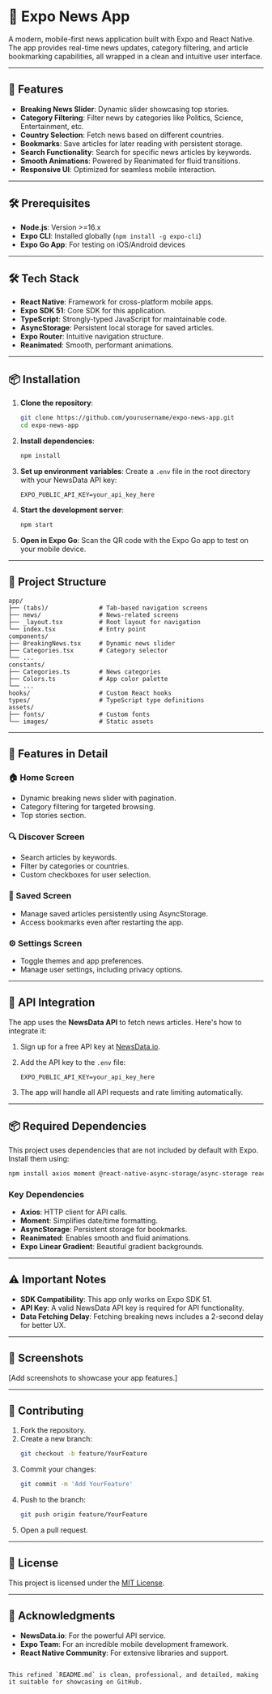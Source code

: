# 🚀 Expo News App

A modern, mobile-first news application built with Expo and React Native. The app provides real-time news updates, category filtering, and article bookmarking capabilities, all wrapped in a clean and intuitive user interface.

---

## 🌟 Features

- **Breaking News Slider**: Dynamic slider showcasing top stories.
- **Category Filtering**: Filter news by categories like Politics, Science, Entertainment, etc.
- **Country Selection**: Fetch news based on different countries.
- **Bookmarks**: Save articles for later reading with persistent storage.
- **Search Functionality**: Search for specific news articles by keywords.
- **Smooth Animations**: Powered by Reanimated for fluid transitions.
- **Responsive UI**: Optimized for seamless mobile interaction.

---

## 🛠 Prerequisites

- **Node.js**: Version >=16.x
- **Expo CLI**: Installed globally (`npm install -g expo-cli`)
- **Expo Go App**: For testing on iOS/Android devices

---

## 🛠 Tech Stack

- **React Native**: Framework for cross-platform mobile apps.
- **Expo SDK 51**: Core SDK for this application.
- **TypeScript**: Strongly-typed JavaScript for maintainable code.
- **AsyncStorage**: Persistent local storage for saved articles.
- **Expo Router**: Intuitive navigation structure.
- **Reanimated**: Smooth, performant animations.

---

## 📦 Installation

1. **Clone the repository**:

   ```bash
   git clone https://github.com/yourusername/expo-news-app.git
   cd expo-news-app
   ```

2. **Install dependencies**:

   ```bash
   npm install
   ```

3. **Set up environment variables**:
   Create a `.env` file in the root directory with your NewsData API key:

   ```plaintext
   EXPO_PUBLIC_API_KEY=your_api_key_here
   ```

4. **Start the development server**:

   ```bash
   npm start
   ```

5. **Open in Expo Go**:
   Scan the QR code with the Expo Go app to test on your mobile device.

---

## 📂 Project Structure

```plaintext
app/
├── (tabs)/              # Tab-based navigation screens
├── news/                # News-related screens
├── _layout.tsx          # Root layout for navigation
└── index.tsx            # Entry point
components/
├── BreakingNews.tsx     # Dynamic news slider
├── Categories.tsx       # Category selector
└── ...
constants/
├── Categories.ts        # News categories
├── Colors.ts            # App color palette
└── ...
hooks/                   # Custom React hooks
types/                   # TypeScript type definitions
assets/
├── fonts/               # Custom fonts
└── images/              # Static assets
```

---

## 📑 Features in Detail

### 🏠 Home Screen

- Dynamic breaking news slider with pagination.
- Category filtering for targeted browsing.
- Top stories section.

### 🔍 Discover Screen

- Search articles by keywords.
- Filter by categories or countries.
- Custom checkboxes for user selection.

### 📖 Saved Screen

- Manage saved articles persistently using AsyncStorage.
- Access bookmarks even after restarting the app.

### ⚙️ Settings Screen

- Toggle themes and app preferences.
- Manage user settings, including privacy options.

---

## 🔑 API Integration

The app uses the **NewsData API** to fetch news articles. Here's how to integrate it:

1. Sign up for a free API key at [NewsData.io](https://newsdata.io).
2. Add the API key to the `.env` file:

   ```plaintext
   EXPO_PUBLIC_API_KEY=your_api_key_here
   ```

3. The app will handle all API requests and rate limiting automatically.

---

## 📦 Required Dependencies

This project uses dependencies that are not included by default with Expo. Install them using:

```bash
npm install axios moment @react-native-async-storage/async-storage react-native-reanimated expo-linear-gradient
```

### Key Dependencies

- **Axios**: HTTP client for API calls.
- **Moment**: Simplifies date/time formatting.
- **AsyncStorage**: Persistent storage for bookmarks.
- **Reanimated**: Enables smooth and fluid animations.
- **Expo Linear Gradient**: Beautiful gradient backgrounds.

---

## ⚠️ Important Notes

- **SDK Compatibility**: This app only works on Expo SDK 51.
- **API Key**: A valid NewsData API key is required for API functionality.
- **Data Fetching Delay**: Fetching breaking news includes a 2-second delay for better UX.

---

## 🎨 Screenshots

[Add screenshots to showcase your app features.]

---

## 🤝 Contributing

1. Fork the repository.
2. Create a new branch:
   ```bash
   git checkout -b feature/YourFeature
   ```
3. Commit your changes:
   ```bash
   git commit -m 'Add YourFeature'
   ```
4. Push to the branch:
   ```bash
   git push origin feature/YourFeature
   ```
5. Open a pull request.

---

## 📄 License

This project is licensed under the [MIT License](LICENSE).

---

## 🙏 Acknowledgments

- **NewsData.io**: For the powerful API service.
- **Expo Team**: For an incredible mobile development framework.
- **React Native Community**: For extensive libraries and support.

```

This refined `README.md` is clean, professional, and detailed, making it suitable for showcasing on GitHub.
```
